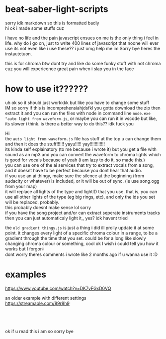 # beat-saber-light-scripts
 
 
 sorry idk markdown so this is formatted badly<br />
hi ok i made some stuffs cuz<br />

i have no life and the pain javascript ensues on me is the only thing i feel in life. why do i go on, just to write 400 lines of javascript that noone will ever use
its not even like i use these?? i just  omg help me im Sorry bye heres the   instautctuon.<br />


this is for chroma btw dont try and like do some funky stuff with not chroma cuz you will expericence great pain when i slap you in the face

# how to use it??????
uh ok so it should just workkkk but like you have to change some stuff<br />
IM so sorry if this is incomprehensiahjdsfkl
you gotta download the zip then extract it and you can run the files with node in command line `node.exe "auto light from waveform.js`, or maybe you can run it in vscode but like, its slower i think.
is there a better way to do this?? idk fuck you 

Hi<br />
the `auto light from waveform.js` file has stuff at the top u can change them and then it does the stuff!!!!!! yayu!!!!! yay!!!!!!!!!!!!<br/>
its kinda self explainatory (to me because i wrote it) but 
you get a file with sound as an mp3 and you can convert the waveform to chroma lights which is good for vocals because of yeah (i am lazy to do it, so made this.)<br />
you can use one of the ai services that try to extract vocals from a song, and it doesnt have to be perfect because you dont hear that audio.<br />
if you use an ai thingy, make sure the silence at the beginning (from audacity or whatever) is included, or it will be out of sync. (ie use song.ogg from your map)<br />
it will replace all lights of the type and lightID that you use. that is, you can use all other lights of the type (eg big rings, etc), and only the ids you set will be replaced, probably.<br />
this probably doesnt make sense lol sorry<br />
if you have the song project and/or can extract seperate instruments tracks then you can just  automaticaly light it,, yes? idk havent tried <br />


the `old gradient thingy.js` is just a thing i did ill prolly update it at some point. it changes every light of a specific chroma colour in a range, to be a gradient through the time that you set. could be for a long like slowly changing chroma colour or something, cool ok I wish i could tell you how it works but I forgor💀<br />
dont worry theres comments i wrote like 2 months ago if u wanna use it :D<br />

# examples

https://www.youtube.com/watch?v=DK7vFGxD0VQ

an older example with different settings<br />
https://streamable.com/89r8h9
<br />
<br />
<br />
#
ok if u read this i am so sorry bye<br />


